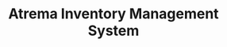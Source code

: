 ---
title: Atrema Inventory Management System
position: Web Application Developer
startDate: Aug 10, 2024
location: Calgary, AB
description: Improving and maintaining an internal inventory management system for Atrema Technologies, including the development of a client-facing invoicing portal and a timesheet system for employees.
---